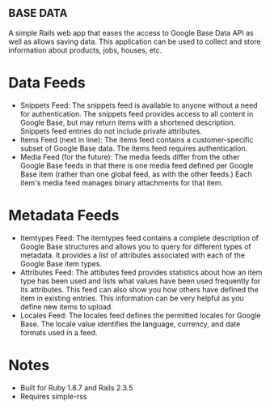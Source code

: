 BASE DATA
-----------------------------------
A simple Rails web app that eases the access to Google Base Data API as well as allows saving data.
This application can be used to collect and store information about products, jobs, houses, etc. 


Data Feeds
==========
- Snippets Feed: The snippets feed is available to anyone without a need for authentication. The snippets feed provides access to all content in Google Base, but may return items with a shortened description. Snippets feed entries do not include private attributes.
- Items Feed (next in line): The items feed contains a customer-specific subset of Google Base data. The items feed requires authentication.
- Media Feed (for the future): The media feeds differ from the other Google Base feeds in that there is one media feed defined per Google Base item (rather than one global feed, as with the other feeds.)  Each item's media feed manages binary attachments for that item.

Metadata Feeds
==============
- Itemtypes Feed: The itemtypes feed contains a complete description of Google Base structures and allows you to query for different types of metadata. It provides a list of attributes associated with each of the Google Base item types.
- Attributes Feed: The attibutes feed provides statistics about how an item type has been used and lists what values have been used frequently for its attributes. This feed can also show you how others have defined the item in existing entries. This information can be very helpful as you define new items to upload.
- Locales Feed: The locales feed defines the permitted locales for Google Base. The locale value identifies the language, currency, and date formats used in a feed.

Notes
=====
- Built for Ruby 1.8.7 and Rails 2.3.5
- Requires simple-rss